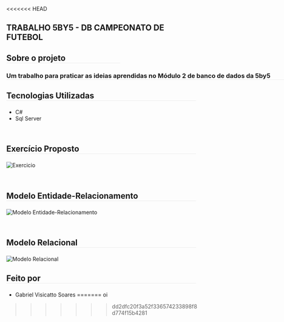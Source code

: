 <<<<<<< HEAD
## <p>TRABALHO 5BY5 - DB CAMPEONATO DE FUTEBOL<br></p>
## <p style="border-bottom: 1px solid #eaeaea; width: 300px;">Sobre o projeto</p>
### <p style="border-bottom: 1px solid #eaeaea; width: 1200px;">Um trabalho para praticar as ideias aprendidas no Módulo 2 de banco de dados da 5by5</p>

## <p style="border-bottom: 1px solid #eaeaea; width: 500px;">Tecnologias Utilizadas</p>
- C#
- Sql Server

## <p style="padding-top: 30px; border-bottom: 1px solid #eaeaea; width: 500px">Exercício Proposto</p>
![Exercicio](./Database/campeonato-futebol.png)

## <p style="padding-top: 30px; border-bottom: 1px solid #eaeaea; width: 500px">Modelo Entidade-Relacionamento</p>
![Modelo Entidade-Relacionamento](./Database/modelos/MODELO%20ER.png)

## <p style="padding-top: 30px; border-bottom: 1px solid #eaeaea; width: 500px">Modelo Relacional</p>
![Modelo Relacional](./Database/modelos/MODELO%20R.png)

## <p style="border-bottom: 1px solid #eaeaea; width: 500px;">Feito por</p>
- Gabriel Visicatto Soares
=======
oi
>>>>>>> dd2dfc20f3a52f336574233898f8d774f15b4281
